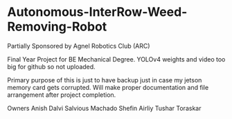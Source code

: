 # Autonomous-InterRow-Weed-Removing-Robot
Partially Sponsored by Agnel Robotics Club (ARC)

Final Year Project for BE Mechanical Degree.
YOLOv4 weights and video too big for github so not uploaded.

Primary purpose of this is just to have backup just in case my jetson memory card gets corrupted.
Will make proper documentation and file arrangement after project completion.

Owners
Anish Dalvi
Salvious Machado
Shefin Airliy
Tushar Toraskar


